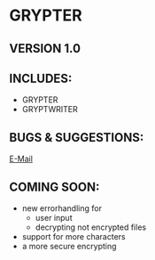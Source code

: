 # GRYPTER
## VERSION 1.0

## INCLUDES:
- GRYPTER
- GRYPTWRITER
## BUGS & SUGGESTIONS:
[E-Mail](mailto:mail@tim-greller.tk)
## COMING SOON:
- new errorhandling for
    - user input
    - decrypting not encrypted files
- support for more characters
- a more secure encrypting
